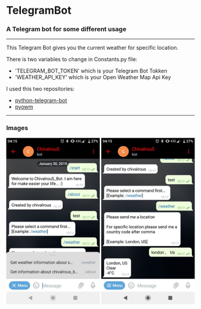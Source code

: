 # TelegramBot
### A Telegram bot for some different usage
---

This Telegram Bot gives you the current weather for specific location. 


There is two variables to change in Constants.py file:
* 'TELEGRAM_BOT_TOKEN' which is your Telegram Bot Tokken
* 'WEATHER_API_KEY' which is your Open Weather Map Api Key


I used this two repositories:
* [python-telegram-bot](https://github.com/python-telegram-bot/python-telegram-bot)
* [pyowm](https://github.com/csparpa/pyowm)

---
### Images

<p float="left">
  <img src="./app-images/telegram-bot-00.jpg" alt="Image - 1" width="250"/> 
  <img src="./app-images/telegram-bot-01.jpg" alt="Image - 2" width="250"/>
</p>
